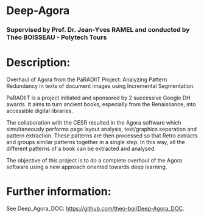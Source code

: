 # Deep-Agora
### Supervised by Prof. Dr. Jean-Yves RAMEL and conducted by Théo BOISSEAU - Polytech Tours


# Description:
Overhaul of Agora from the PaRADIIT Project: Analyzing Pattern Redundancy in texts of document images using Incremental Segmentation.

PaRADIIT is a project initiated and sponsored by 2 successive Google DH awards. It aims to turn ancient books, especially from the Renaissance, into accessible digital libraries.

The collaboration with the CESR resulted in the Agora software which simultaneously performs page layout analysis, text/graphics separation and pattern extraction. These patterns are then processed so that Retro extracts and groups similar patterns together in a single step. In this way, all the different patterns of a book can be extracted and analysed.

The objective of this project is to do a complete overhaul of the Agora software using a new approach oriented towards deep learning.

# Further information:
See Deep_Agora_DOC: https://github.com/theo-boi/Deep-Agora_DOC.
